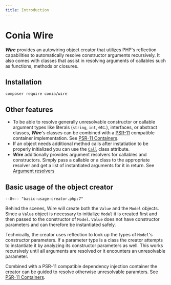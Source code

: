 ```yaml
---
title: Introduction
---
```

Conia Wire
==========

***Wire*** provides an autowiring object creator that utilizes PHP's reflection
capabilities to automatically resolve constructor arguments recursively. It
also comes with classes that assist in resolving arguments of callables such as
functions, methods or closures. 

## Installation

    composer require conia/wire

## Other features

* To be able to resolve generally unresolvable constructor or callable argument
  types like literals (`string`, `int`, etc.), interfaces, or abstract classes,
  ***Wire***'s classes can be combined with
  a [PSR-11](https://www.php-fig.org/psr/psr-11/) compatible container
  implementation. See [PSR-11 Containers](container.md).
* If an object needs additional method calls after instatiation to be properly
  initialized you can use the [`Call`](call-attribute.md) class attribute.
* ***Wire*** additionally provides argument resolvers for callables and
  constructors. Simply pass a callable or a class to the appropriate resolver
  and get a list of instantiated arguments for it in return. See [Argument
  resolvers](resolvers.md)

## Basic usage of the object creator

```
--8<-- "basic-usage-creator.php:7"
```

Behind the scenes, Wire will create both the `Value` and the `Model` objects.
Since a `Value` object is necessary to initialize `Model` it is created first and
then passed to the constructor of `Model`. `Value` does not have constructor
parameters and can therefore be instantiated safely.

Technically, the creator uses reflection to look up the types of `Model`'s
constructor parameters. If a parameter type is a class the creator attempts to
instantiate it by analyzing its constructor parameters as well. This works
recursively until all arguments are resolved or it encounters an unresolvable
parameter.

Combined with a PSR-11 compatible dependency injection container the creator
can be guided to resolve otherwise unresolvable paramters. See [PSR-11 Containers](container.md).
